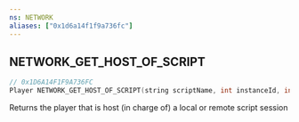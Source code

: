 ```yaml
---
ns: NETWORK
aliases: ["0x1d6a14f1f9a736fc"]
---
```

## NETWORK_GET_HOST_OF_SCRIPT

```c
// 0x1D6A14F1F9A736FC
Player NETWORK_GET_HOST_OF_SCRIPT(string scriptName, int instanceId, int positionHash);
```

Returns the player that is host (in charge of) a local or remote script session

